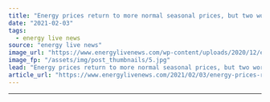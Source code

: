 ```yaml
---
title: "Energy prices return to more normal seasonal prices, but two world’s collide in carbon."
date: "2021-02-03"
tags: 
  - energy live news
source: "energy live news"
image_url: "https://www.energylivenews.com/wp-content/uploads/2020/12/eln-post-commodity.jpg"
image_fp: "/assets/img/post_thumbnails/5.jpg"
lead: "Energy prices return to more normal seasonal prices, but two world’s collide in carbon."
article_url: "https://www.energylivenews.com/2021/02/03/energy-prices-return-to-more-normal-seasonal-prices-but-two-worlds-collide-in-carbon/"
---
```


---
